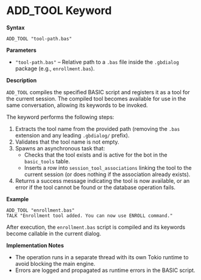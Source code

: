 # ADD_TOOL Keyword

**Syntax**

```
ADD_TOOL "tool-path.bas"
```

**Parameters**

- `"tool-path.bas"` – Relative path to a `.bas` file inside the `.gbdialog` package (e.g., `enrollment.bas`).

**Description**

`ADD_TOOL` compiles the specified BASIC script and registers it as a tool for the current session. The compiled tool becomes available for use in the same conversation, allowing its keywords to be invoked.

The keyword performs the following steps:

1. Extracts the tool name from the provided path (removing the `.bas` extension and any leading `.gbdialog/` prefix).
2. Validates that the tool name is not empty.
3. Spawns an asynchronous task that:
   - Checks that the tool exists and is active for the bot in the `basic_tools` table.
   - Inserts a row into `session_tool_associations` linking the tool to the current session (or does nothing if the association already exists).
4. Returns a success message indicating the tool is now available, or an error if the tool cannot be found or the database operation fails.

**Example**

```basic
ADD_TOOL "enrollment.bas"
TALK "Enrollment tool added. You can now use ENROLL command."
```

After execution, the `enrollment.bas` script is compiled and its keywords become callable in the current dialog.

**Implementation Notes**

- The operation runs in a separate thread with its own Tokio runtime to avoid blocking the main engine.
- Errors are logged and propagated as runtime errors in the BASIC script.
